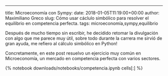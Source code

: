---
title: Microeconomía con Sympy:
date: 2018-01-05T11:19:00+00:00
author: Maximiliano Greco
slug: Cómo usar cáclulo simbólico para resolver el equilibrio en competencia perfecta.
tags: microeconomía,sympy,equilibrio

<!-- PELICAN_BEGIN_SUMMARY -->
Después de mucho tiempo sin escribir, he decidido retomar la divulgación con algo que me parece muy útil, sobre todo durante la carrera me sirvió de gran ayuda, me refiero al cálculo simbólico en Python!

Concretamente, en este post resuelvo un ejercicio muy común en Microeconomía, un mercado en competencia perfecta con varios sectores.
<!-- PELICAN_END_SUMMARY -->

{% notebook downloads/notebooks/competencia.ipynb cells[:] %}
